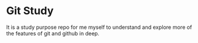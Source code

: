 
# Git Study

It is a study purpose repo for me myself to understand and explore more of the features of git and github in deep.
